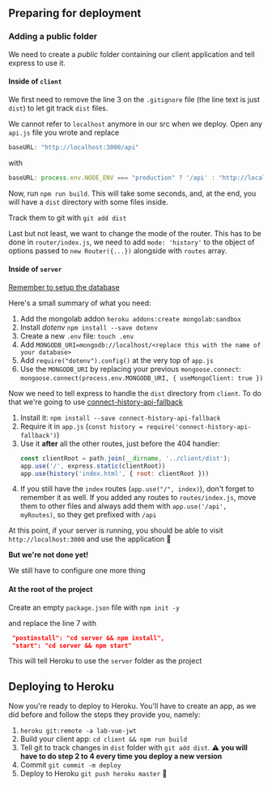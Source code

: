 ## Preparing for deployment

### Adding a public folder

We need to create a _public_ folder containing our client application and tell express to use it.

#### Inside of `client`

We first need to remove the line 3 on the `.gitignore` file (the line text is just `dist`) to let git track `dist` files.

We cannot refer to `localhost` anymore in our src when we deploy. Open any `api.js` file you wrote and replace

```js
baseURL: "http://localhost:3000/api"
```

with

```js
baseURL: process.env.NODE_ENV === "production" ? '/api' : "http://localhost:3000/api"
```

Now, run `npm run build`. This will take some seconds, and, at the end, you will have a `dist` directory with some files inside.

Track them to git with `git add dist`

Last but not least, we want to change the mode of the router. This has to be done in `router/index.js`, we need to add `mode: 'history'` to the object of options passed to `new Router({...})` alongside with `routes` array.

#### Inside of `server`

[Remember to setup the database](http://materials.ironhack.com/s/rk4YE5Jux#deploy-database)

Here's a small summary of what you need:

1. Add the mongolab addon `heroku addons:create mongolab:sandbox`
2. Install _dotenv_ `npm install --save dotenv`
3. Create a new `.env` file: `touch .env`
4. Add `MONGODB_URI=mongodb://localhost/<replace this with the name of your database>`
5. Add `require("dotenv").config()` at the very top of `app.js`
6. Use the `MONGODB_URI` by replacing your previous `mongoose.connect`: `mongoose.connect(process.env.MONGODB_URI, { useMongoClient: true })`

Now we need to tell express to handle the `dist` directory from `client`. To do that we're going to use [connect-history-api-fallback](https://github.com/bripkens/connect-history-api-fallback)

1. Install it: `npm install --save connect-history-api-fallback`
2. Require it in `app.js` (`const history = require('connect-history-api-fallback')`)
3. Use it **after** all the other routes, just before the 404 handler:
    ```js
    const clientRoot = path.join(__dirname, '../client/dist');
    app.use('/', express.static(clientRoot))
    app.use(history('index.html', { root: clientRoot }))
    ```
4. If you still have the `index` routes (`app.use("/", index)`), don't forget to remember it as well. If you added any routes to `routes/index.js`, move them to other files and always add them with `app.use('/api', myRoutes)`, so they get prefixed with `/api`

At this point, if your server is running, you should be able to visit `http://localhost:3000` and use the application 🎉

**But we're not done yet!**

We still have to configure one more thing

#### At the root of the project

Create an empty `package.json` file with `npm init -y`

and replace the line 7 with

```json
 "postinstall": "cd server && npm install",
 "start": "cd server && npm start"
```

This will tell Heroku to use the `server` folder as the project

## Deploying to Heroku

Now you're ready to deploy to Heroku. You'll have to create an app, as we did before and follow the steps they provide you, namely:

1. `heroku git:remote -a lab-vue-jwt`
2. Build your client app: `cd client && npm run build`
3. Tell git to track changes in `dist` folder with `git add dist`. ⚠ **you will have to do step 2 to 4 every time you deploy a new version**
4. Commit `git commit -m deploy`
5. Deploy to Heroku `git push heroku master` 🎉

